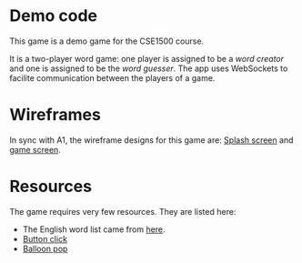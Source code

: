 # Demo code

This game is a demo game for the CSE1500 course. 

It is a two-player word game: one player is assigned to be a *word creator* and one is assigned to be the *word guesser*. The app uses WebSockets to facilite communication between the players of a game.

# Wireframes

In sync with A1, the wireframe designs for this game are: [Splash screen](https://wireframe.cc/uInPWd) and [game screen](https://wireframe.cc/z9NaMr).

# Resources

The game requires very few resources. They are listed here:
- The English word list came from [here](https://github.com/dwyl/english-words).
- [Button click](http://www.pachd.com/button.html)
- [Balloon pop](https://bigsoundbank.com/detail-1023-explosion-far-away.html)
